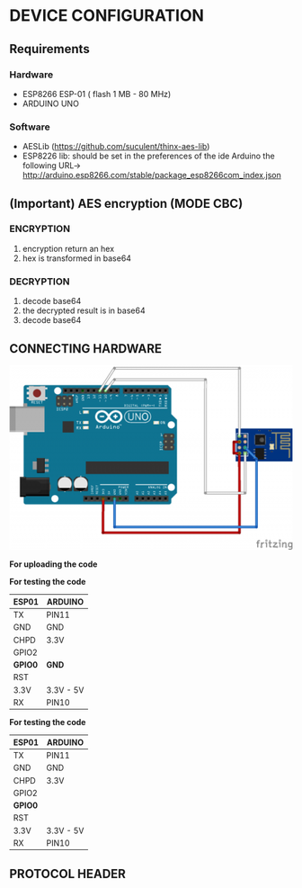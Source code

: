 # DEVICE CONFIGURATION
## Requirements

### Hardware
- ESP8266 ESP-01 ( flash 1 MB - 80 MHz)
- ARDUINO UNO

### Software
- AESLib (https://github.com/suculent/thinx-aes-lib)
- ESP8226 lib: should be set in the preferences of the ide Arduino the following URL-> http://arduino.esp8266.com/stable/package_esp8266com_index.json

## (Important) AES encryption (MODE CBC)
### ENCRYPTION
1. encryption return an hex
2. hex is transformed in base64

### DECRYPTION
1. decode base64
2. the decrypted result is in base64
3. decode base64

## CONNECTING HARDWARE

<img src="../images/esp8226-programming.png" />

**For uploading the code**  

 **For testing the code**

|  ESP01          |  ARDUINO         |
|-----------------|------------------|
|  TX             |  PIN11           |
|  GND            |  GND             |
|  CHPD           |  3.3V            |
|  GPIO2          |                  |
|  **GPIO0**      |  **GND**         |
|  RST	          |                  |
|  3.3V           |	 3.3V - 5V       |
|  RX             |	 PIN10           |

 **For testing the code**
 
 |  ESP01          |  ARDUINO         |
 |-----------------|------------------|
 |  TX             |  PIN11           |
 |  GND            |  GND             |
 |  CHPD           |  3.3V            |
 |  GPIO2          |                  |
 |  **GPIO0**      |                  |
 |  RST	           |                  |
 |  3.3V           |	 3.3V - 5V    |
 |  RX             |	 PIN10        |

## PROTOCOL HEADER


